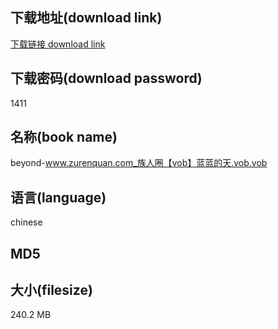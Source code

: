 ## 下载地址(download link)
[下载链接 download link](https://voluble-croquembouche-d321dc.netlify.app/?s=beyond-www.zurenquan.com_%E6%97%8F%E4%BA%BA%E5%9C%88%E3%80%90vob%E3%80%91%E8%93%9D%E8%93%9D%E7%9A%84%E5%A4%A9.vob)

## 下载密码(download password)
1411

## 名称(book name)
beyond-www.zurenquan.com_族人圈【vob】蓝蓝的天.vob.vob

## 语言(language)
chinese

## MD5


## 大小(filesize)
240.2 MB

